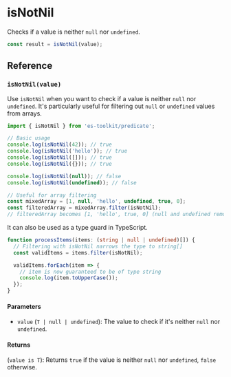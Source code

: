 # isNotNil

Checks if a value is neither `null` nor `undefined`.

```typescript
const result = isNotNil(value);
```

## Reference

### `isNotNil(value)`

Use `isNotNil` when you want to check if a value is neither `null` nor `undefined`. It's particularly useful for filtering out `null` or `undefined` values from arrays.

```typescript
import { isNotNil } from 'es-toolkit/predicate';

// Basic usage
console.log(isNotNil(42)); // true
console.log(isNotNil('hello')); // true
console.log(isNotNil([])); // true
console.log(isNotNil({})); // true

console.log(isNotNil(null)); // false
console.log(isNotNil(undefined)); // false

// Useful for array filtering
const mixedArray = [1, null, 'hello', undefined, true, 0];
const filteredArray = mixedArray.filter(isNotNil);
// filteredArray becomes [1, 'hello', true, 0] (null and undefined removed)
```

It can also be used as a type guard in TypeScript.

```typescript
function processItems(items: (string | null | undefined)[]) {
  // Filtering with isNotNil narrows the type to string[]
  const validItems = items.filter(isNotNil);

  validItems.forEach(item => {
    // item is now guaranteed to be of type string
    console.log(item.toUpperCase());
  });
}
```

#### Parameters

- `value` (`T | null | undefined`): The value to check if it's neither `null` nor `undefined`.

#### Returns

(`value is T`): Returns `true` if the value is neither `null` nor `undefined`, `false` otherwise.
